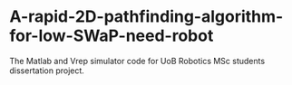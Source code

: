 # A-rapid-2D-pathfinding-algorithm-for-low-SWaP-need-robot
The Matlab and Vrep simulator code for UoB Robotics MSc students dissertation project.

